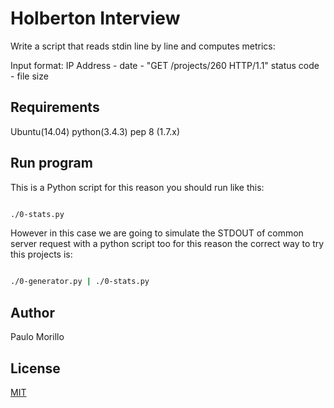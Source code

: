 
# Holberton Interview

Write a script that reads stdin line by line and computes metrics:

Input format: IP Address - date - "GET /projects/260 HTTP/1.1" status code - file size

## Requirements

Ubuntu(14.04)
python(3.4.3)
pep 8 (1.7.x)

## Run program

This is a Python script for this reason you should run like this:

```bash

./0-stats.py

```

However in this case we are going to simulate the STDOUT of common server request with a python script too for this reason the correct way to try this projects is:
```bash

./0-generator.py | ./0-stats.py


```


## Author
Paulo Morillo

## License
[MIT](https://choosealicense.com/licenses/mit/)